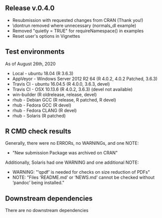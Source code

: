 ## Release v.0.4.0

* Resubmission with requested changes from CRAN (Thank you!)
* \dontrun removed where unnecessary (normals_dl example)
* Removed "quietly = TRUE" for requireNamespace() in examples
* Reset user's options in Vignettes

## Test environments
As of August 26th, 2020

* Local - ubuntu 18.04 (R 3.6.3)
* AppVeyor - Windows Server 2012 R2 64 (R 4.0.2, 4.0.2 Patched, 3.6.3)
* Travis CI - ubuntu 16.04.5 (R 4.0.0, 3.6.3, devel)
* Travis CI - OSX 10.13.6 (R 4.0.2, 3.6.3) (devel not available)
* win-builder (R oldrelease, release, devel)
* rhub - Debian GCC (R release, R patched, R devel)
* rhub - Fedora GCC (R devel)
* rhub - Fedora CLANG (R devel)
* rhub - Solaris (R patched)

## R CMD check results

Generally, there were no ERRORs, no WARNINGs, and one NOTE:

- "New submission
   Package was archived on CRAN"

Additionally, Solaris had one WARNING and one additional NOTE:

- WARNING: "‘qpdf’ is needed for checks on size reduction of PDFs"
- NOTE: "Files ‘README.md’ or ‘NEWS.md’ cannot be checked without ‘pandoc’ being installed."

## Downstream dependencies

There are no downstream dependencies
